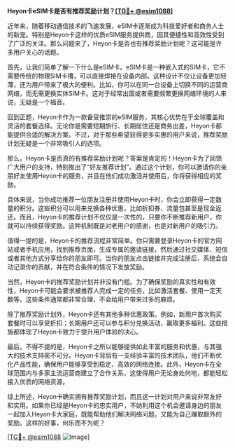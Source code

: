 **Heyon卡eSIM卡是否有推荐奖励计划？[[TG💪+ @esim1088](https://t.me/s/esim1088)]**

近年来，随着移动通信技术的飞速发展，eSIM卡逐渐成为科技爱好者和商务人士的新宠。特别是Heyon卡这样的优质eSIM服务提供商，因其便捷性和高效性受到了广泛的关注。那么问题来了，Heyon卡是否也有推荐奖励计划呢？这可能是许多用户关心的话题。

首先，让我们简单了解一下什么是eSIM卡。eSIM卡是一种嵌入式的SIM卡，它不需要传统的物理SIM卡槽，可以直接焊接在设备内部。这种设计不仅让设备更加轻薄，还为用户带来了极大的便利。比如，你可以在同一台设备上切换不同的运营商网络，而无需更换实体SIM卡。这对于经常出国或者需要频繁更换网络环境的人来说，无疑是一个福音。

回到正题，Heyon卡作为一款备受推崇的eSIM服务，其核心优势在于全球覆盖和灵活的套餐选择。无论你是需要短期旅行、长期居住还是商务出差，Heyon卡都能提供合适的解决方案。不过，对于那些希望获得更多实惠的用户来说，推荐奖励计划无疑是一个非常吸引人的选项。

那么，Heyon卡是否真的有推荐奖励计划呢？答案是肯定的！Heyon卡为了回馈广大用户的支持，特别推出了“好友推荐计划”。通过这个计划，你可以邀请你的亲朋好友使用Heyon卡的服务，并且在他们成功激活并使用后，你将获得相应的奖励。

具体来说，当你成功推荐一位朋友注册并使用Heyon卡时，你会立即获得一定数量的积分。这些积分可以用来兑换各种优惠，比如折扣券、流量包甚至是现金返还。而且，Heyon卡的推荐计划不仅仅是一次性的，只要你不断推荐新用户，你就可以持续获得奖励。这种机制既是对老用户的感谢，也是对新用户的吸引力。

值得一提的是，Heyon卡的推荐流程非常简单。你只需要登录Heyon卡的官方网站或者手机应用，找到推荐页面，生成专属的邀请链接，然后通过社交媒体、短信或者其他方式分享给你的朋友即可。当你的朋友点击链接并完成注册后，系统会自动记录你的贡献，并在符合条件的情况下发放奖励。

当然，Heyon卡的推荐奖励计划并非没有门槛。为了确保奖励的真实性和有效性，Heyon卡可能会要求被推荐人完成一定的任务，比如激活套餐、使用一定天数等。这些条件通常都非常合理，不会给用户带来过多的麻烦。

除了推荐奖励计划外，Heyon卡还有其他多种优惠政策。例如，新用户首次购买套餐时可以享受折扣；长期用户还可以参与积分兑换活动，赢取更多福利。这些措施都体现了Heyon卡致力于提升用户体验的决心。

最后，不得不提的是，Heyon卡之所以能够提供如此丰富的服务和优惠，与其强大的技术支持密不可分。Heyon卡背后有一支经验丰富的技术团队，他们不断优化产品性能，确保用户能够享受到稳定、高效的网络连接。此外，Heyon卡在全球范围内与多家主流运营商建立了合作关系，这使得用户无论身处何地，都能轻松接入优质的网络资源。

综上所述，Heyon卡确实拥有推荐奖励计划，而且这一计划对用户来说非常友好和实用。如果你已经是Heyon卡的忠实用户，不妨利用这个机会邀请身边的朋友一起加入Heyon卡大家庭，既能帮助他们解决网络问题，又能为自己赚取额外的奖励。这样的好事，何乐而不为呢？

[[TG💪+ @esim1088](https://t.me/s/esim1088) ![Image](https://i.postimg.cc/4NQfJmqS/Snipaste-2025-05-13-00-14-12.png)]
